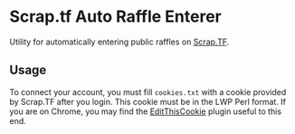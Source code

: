# Scrap.tf Auto Raffle Enterer

Utility for automatically entering public raffles on [Scrap.TF](https://scrap.tf/raffles).

## Usage

To connect your account, you must fill `cookies.txt` with a cookie provided by Scrap.TF after you login. This cookie must be in the LWP Perl format. If you are on Chrome, you may find the [EditThisCookie](http://www.editthiscookie.com/) plugin useful to this end.
